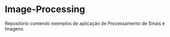 # Image-Processing

Repositório contendo exemplos de aplicação de Processamento de Sinais e Imagens.
